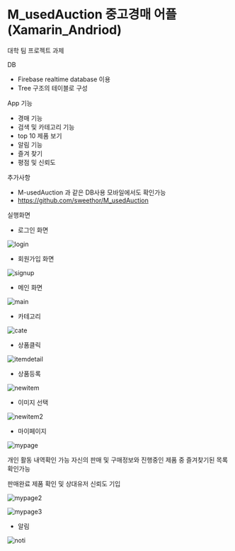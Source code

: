 # M_usedAuction 중고경매 어플(Xamarin_Andriod)

대학 팀 프로젝트 과제

DB
- Firebase realtime database 이용
- Tree 구조의 테이블로 구성

App 기능
- 경매 기능
- 검색 및 카테고리 기능
- top 10 제품 보기
- 알림 기능
- 즐겨 찾기
- 평점 및 신뢰도

추가사항
- M-usedAuction 과 같은 DB사용 모바일에서도 확인가능
- https://github.com/sweethor/M_usedAuction

실행화면

- 로그인 화면

![login](https://user-images.githubusercontent.com/63903206/147767316-fe2ac782-cc08-4cd0-9215-74491ccc3133.PNG)

- 회원가입 화면

![signup](https://user-images.githubusercontent.com/63903206/147767365-5be8fbc3-a07d-4492-b16e-e1c3eed4f6d0.PNG)

- 메인 화면

![main](https://user-images.githubusercontent.com/63903206/147767391-46180ad0-8fa9-4298-b949-e8d1ee87a200.PNG)
- 카테고리

![cate](https://user-images.githubusercontent.com/63903206/147767454-ba111d34-c40b-4fb1-a86b-7e7f607d6add.PNG)

- 상품클릭

![itemdetail](https://user-images.githubusercontent.com/63903206/147767408-a5218c46-34f0-4c3f-8af3-f36da6bb3d35.PNG)

- 상품등록

![newitem](https://user-images.githubusercontent.com/63903206/147767507-92e2b263-cf56-4d82-8dca-e29ccf7f9419.PNG)
- 이미지 선택

![newitem2](https://user-images.githubusercontent.com/63903206/147767846-1eb3b588-1d0c-4991-b8a9-0fdafccec517.PNG)

- 마이페이지

![mypage](https://user-images.githubusercontent.com/63903206/147767616-244645bf-9bee-4c32-87af-3cda15aa23be.PNG)

 개인 활동 내역확인 가능 자신의 판매 및 구매정보와 진행중인 제품 중 즐겨찾기된 목록 확인가능   
 
 판매완료 제품 확인 및 상대유저 신뢰도 기입

![mypage2](https://user-images.githubusercontent.com/63903206/147767646-662b04e6-e240-44c3-9db8-93b566cd9560.PNG)

![mypage3](https://user-images.githubusercontent.com/63903206/147767666-72214ae3-197e-4af2-b95f-817cd8e9a6c9.PNG)

- 알림

![noti](https://user-images.githubusercontent.com/63903206/147767684-f798d930-e2d2-40fc-a092-cfb43742b857.PNG)
